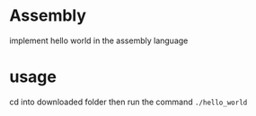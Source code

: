 # Assembly
implement hello world in the assembly language
# usage
cd into downloaded folder then run the command ```./hello_world```
